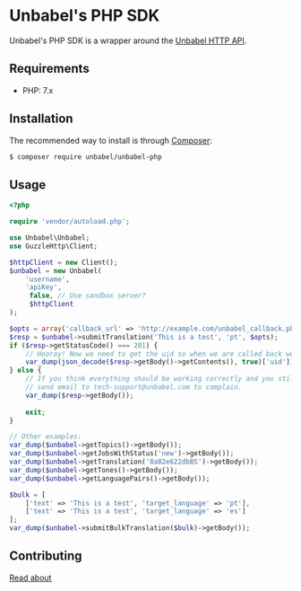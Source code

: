# Unbabel's PHP SDK #

Unbabel's PHP SDK is a wrapper around the [Unbabel HTTP API](https://developers.unbabel.com/v2/docs).

## Requirements ##

* PHP: 7.x

## Installation ##

The recommended way to install is through [Composer](https://getcomposer.org):

```bash
$ composer require unbabel/unbabel-php
```

## Usage

```php
<?php

require 'vendor/autoload.php';

use Unbabel\Unbabel;
use GuzzleHttp\Client;

$httpClient = new Client();
$unbabel = new Unbabel(
    'username', 
    'apiKey',
     false, // Use sandbox server?
     $httpClient
);

$opts = array('callback_url' => 'http://example.com/unbabel_callback.php');
$resp = $unbabel->submitTranslation('This is a test', 'pt', $opts);
if ($resp->getStatusCode() === 201) {
    // Hooray! Now we need to get the uid so when we are called back we know which translation it corresponds to.
    var_dump(json_decode($resp->getBody()->getContents(), true)['uid']);
} else {
    // If you think everything should be working correctly and you still get an error,
    // send email to tech-support@unbabel.com to complain.
    var_dump($resp->getBody());
    
    exit;
}

// Other examples:
var_dump($unbabel->getTopics()->getBody());
var_dump($unbabel->getJobsWithStatus('new')->getBody());
var_dump($unbabel->getTranslation('8a82e622dbBS')->getBody());
var_dump($unbabel->getTones()->getBody());
var_dump($unbabel->getLanguagePairs()->getBody());

$bulk = [
    ['text' => 'This is a test', 'target_language' => 'pt'],
    ['text' => 'This is a test', 'target_language' => 'es']
];
var_dump($unbabel->submitBulkTranslation($bulk)->getBody());
```

## Contributing

[Read about](CONTRIBUTING.md)
